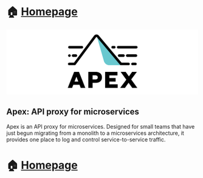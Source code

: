 # 🏠 [Homepage](https://apex-api-proxy.github.io/)

![Apex logo](images/logos/apex_banner.png)

## Apex: API proxy for microservices

Apex is an API proxy for microservices. Designed for small teams that have just begun migrating from a monolith to a microservices architecture, it provides one place to log and control service-to-service traffic.

# 🏠 [Homepage](https://apex-api-proxy.github.io/)
